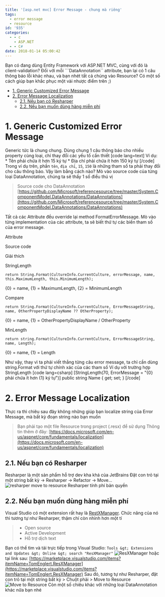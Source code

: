 ```yaml
---
title: '[asp.net mvc] Error Message - chung mà riêng'
tags:
  - error message
  - resource
id: '935'
categories:
  - - c
    - ASP.NET
  - - C#
date: 2018-01-14 05:00:42
---
```


Bạn có đang dùng Entity Framework với ASP.NET MVC, cùng với đó là client-validation? Đối với mỗi \`\`\`DataAnnotation\`\` attribute, bạn lại có 1 câu thông báo lỗi khác nhau, và bạn nhét tất cả chúng vào Resource? Có một số cách giúp bạn khắc phục một vài nhược điểm trên ;)
<!-- more -->
*   [1\. Generic Customized Error Message](#1-generic-customized-error-message)
*   [2\. Error Message Localization](#2-error-message-localization)
    *   [2.1. Nếu bạn có Resharper](#21-nếu-bạn-có-resharper)
    *   [2.2. Nếu bạn muốn dùng hàng miễn phí](#22-nếu-bạn-muốn-dùng-hàng-miễn-phí)

# 1\. Generic Customized Error Message

Generic tức là chung chung. Dùng chung 1 câu thông báo cho nhiều property cùng loại, chỉ thay đổi các yếu tố cần thiết \[code lang=text\] Ví dụ: \* Tên phải chứa ít hơn 15 ký tự \* Địa chỉ phải chứa ít hơn 150 ký tự \[/code\] Trong ví dụ trên, phần `tên`, `địa chỉ`, `15`, `150` là những tham số ta phải thay đổi cho câu thông báo. Vậy làm bằng cách nào? Mò vào source code của từng loại DataAnnotation, chúng ta sẽ thấy 1 số điều thú vị

> Source code cho DataAnnotation [https://github.com/Microsoft/referencesource/tree/master/System.ComponentModel.DataAnnotations/DataAnnotations](https://github.com/Microsoft/referencesource/tree/master/System.ComponentModel.DataAnnotations/DataAnnotations)

Tất cả các Attribute đều override lại method FormatErrorMessage. Mò vào từng implementation của các attribute, ta sẽ biết thứ tự các biến tham số của error message.

Attribute

Source code

Giải thích

StringLength

`return String.Format(CultureInfo.CurrentCulture, errorMessage, name, this.MaximumLength, this.MinimumLength);`

{0} = name, {1} = MaximumLength, {2} = MinimumLength

Compare

`return String.Format(CultureInfo.CurrentCulture, ErrorMessageString, name, OtherPropertyDisplayName ?? OtherProperty);`

{0} = name, {1} = OtherPropertyDisplayName / OtherProperty

MinLength

`return string.Format(CultureInfo.CurrentCulture, ErrorMessageString, name, Length);`

{0} = name, {1} = Length

Như vậy, thay vì ta phải viết thẳng từng câu error message, ta chỉ cần dùng string.Format với thứ tự chính xác của các tham số Ví dụ với trường hợp StringLength \[code lang=csharp\] \[StringLength(70, ErrorMessage = "{0} phải chứa ít hơn {1} ký tự")\] public string Name { get; set; } \[/code\]

# 2\. Error Message Localization

Thực ra thì chiêu sau đây không những giúp bạn localize string của Error Message, mà bất kỳ đoạn string nào bạn muốn

> Bạn phải tạo một file Resource trong project (.resx) để sử dụng Thông tin thêm ở đây: [https://docs.microsoft.com/en-us/aspnet/core/fundamentals/localization](https://docs.microsoft.com/en-us/aspnet/core/fundamentals/localization)

## 2.1. Nếu bạn có Resharper

Resharper là một sản phẩm hỗ trợ dev kha khá của JetBrains Đặt con trỏ tại một string bất kỳ -> Resharper -> Refactor -> Move... ![resharper move to resource](https://farm5.staticflickr.com/4750/39647359142_98791bd35d_o.png) Resharper tính phí bản quyền

## 2.2. Nếu bạn muốn dùng hàng miễn phí

Visual Studio có một extension rất hay là [RestXManager](https://github.com/tom-englert/ResXResourceManager). Chức năng của nó thì tương tự như Resharper, thậm chí còn nhỉnh hơn một tí

> *   Open source
> *   Active Development
> *   Hỗ trợ dịch text

Bạn có thể tìm và tải trực tiếp trong Visual Studio: `Tools &gt; Extensions and Updates &gt; Online &gt; search "ResXManager"` ![ResXManager](https://farm5.staticflickr.com/4616/38972346614_45410a6157_o.png) hoặc tại link sau: [https://marketplace.visualstudio.com/items?itemName=TomEnglert.ResXManager](https://marketplace.visualstudio.com/items?itemName=TomEnglert.ResXManager) Sau đó, tương tự như Resharper, đặt con trỏ tại một string bất kỳ > Chuột phải > Move to Resource ![Move to Resource](https://farm5.staticflickr.com/4704/38783776745_f94606e40c_o.png) Còn một số chiêu khác với những loại DataAnnotation khác nữa bạn nhé